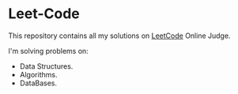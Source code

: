 # Leet-Code

This repository contains all my solutions on [LeetCode](https://www.leetcode.com) Online Judge.

I'm solving problems on:

- Data Structures.
- Algorithms.
- DataBases.
